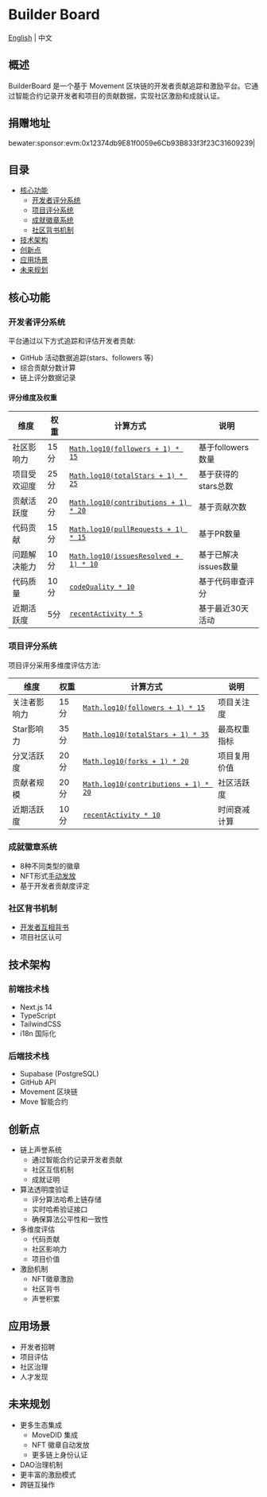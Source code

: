 # Builder Board

[English](./README_EN.md) | 中文

## 概述

BuilderBoard 是一个基于 Movement 区块链的开发者贡献追踪和激励平台。它通过智能合约记录开发者和项目的贡献数据，实现社区激励和成就认证。

## 捐赠地址
bewater:sponsor:evm:0x12374db9E81f0059e6Cb93B833f3f23C31609239|

## 目录

- [核心功能](#核心功能)
  - [开发者评分系统](#开发者评分系统)
  - [项目评分系统](#项目评分系统)
  - [成就徽章系统](#成就徽章系统)
  - [社区背书机制](#社区背书机制)
- [技术架构](#技术架构)
- [创新点](#创新点)
- [应用场景](#应用场景)
- [未来规划](#未来规划)

## 核心功能

### 开发者评分系统

平台通过以下方式追踪和评估开发者贡献:

- GitHub 活动数据追踪(stars、followers 等)
- 综合贡献分数计算
- 链上评分数据记录

#### 评分维度及权重

| 维度 | 权重 | 计算方式 | 说明 |
|------|------|----------|------|
| 社区影响力 | 15分 | [`Math.log10(followers + 1) * 15`](./src/utils/score-calculator.ts) | 基于followers数量 |
| 项目受欢迎度 | 25分 | [`Math.log10(totalStars + 1) * 25`](./src/utils/score-calculator.ts) | 基于获得的stars总数 |
| 贡献活跃度 | 20分 | [`Math.log10(contributions + 1) * 20`](./src/utils/score-calculator.ts) | 基于贡献次数 |
| 代码贡献 | 15分 | [`Math.log10(pullRequests + 1) * 15`](./src/utils/score-calculator.ts) | 基于PR数量 |
| 问题解决能力 | 10分 | [`Math.log10(issuesResolved + 1) * 10`](./src/utils/score-calculator.ts) | 基于已解决issues数量 |
| 代码质量 | 10分 | [`codeQuality * 10`](./src/utils/score-calculator.ts) | 基于代码审查评分 |
| 近期活跃度 | 5分 | [`recentActivity * 5`](./src/utils/score-calculator.ts) | 基于最近30天活动 |

### 项目评分系统

项目评分采用多维度评估方法:

| 维度 | 权重 | 计算方式 | 说明 |
|------|------|----------|------|
| 关注者影响力 | 15分 | [`Math.log10(followers + 1) * 15`](./src/utils/score-calculator.ts) | 项目关注度 |
| Star影响力 | 35分 | [`Math.log10(totalStars + 1) * 35`](./src/utils/score-calculator.ts) | 最高权重指标 |
| 分叉活跃度 | 20分 | [`Math.log10(forks + 1) * 20`](./src/utils/score-calculator.ts) | 项目复用价值 |
| 贡献者规模 | 20分 | [`Math.log10(contributions + 1) * 20`](./src/utils/score-calculator.ts) | 社区活跃度 |
| 近期活跃度 | 10分 | [`recentActivity * 10`](./src/utils/score-calculator.ts) | 时间衰减计算 |

### 成就徽章系统

- 8种不同类型的徽章
- NFT形式[手动发放](./move/sources/github_score.move)
- 基于开发者贡献度评定

### 社区背书机制

- [开发者互相背书](./move/sources/github_score.move)
- 项目社区认可

## 技术架构

### 前端技术栈

- Next.js 14
- TypeScript
- TailwindCSS
- i18n 国际化

### 后端技术栈

- Supabase (PostgreSQL)
- GitHub API
- Movement 区块链
- Move 智能合约

## 创新点

- 链上声誉系统
  - 通过智能合约记录开发者贡献
  - 社区互信机制
  - 成就证明
- 算法透明度验证
  - 评分算法哈希上链存储
  - 实时哈希验证接口
  - 确保算法公平性和一致性
- 多维度评估
  - 代码贡献
  - 社区影响力
  - 项目价值
- 激励机制
  - NFT徽章激励
  - 社区背书
  - 声誉积累

## 应用场景

- 开发者招聘
- 项目评估
- 社区治理
- 人才发现

## 未来规划

- 更多生态集成
  - MoveDID 集成
  - NFT 徽章自动发放
  - 更多链上身份认证
- DAO治理机制
- 更丰富的激励模式
- 跨链互操作
